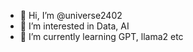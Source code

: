 - 👋 Hi, I’m @universe2402
- 👀 I’m interested in Data, AI
- 🌱 I’m currently learning GPT, llama2 etc

<!---
universe2402/universe2402 is a ✨ special ✨ repository because its `README.md` (this file) appears on your GitHub profile.
You can click the Preview link to take a look at your changes.
--->
